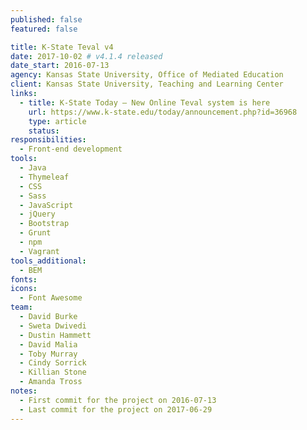 ```yaml
---
published: false
featured: false

title: K-State Teval v4
date: 2017-10-02 # v4.1.4 released
date_start: 2016-07-13
agency: Kansas State University, Office of Mediated Education
client: Kansas State University, Teaching and Learning Center
links:
  - title: K-State Today — New Online Teval system is here
    url: https://www.k-state.edu/today/announcement.php?id=36968
    type: article
    status:
responsibilities:
  - Front-end development
tools:
  - Java
  - Thymeleaf
  - CSS
  - Sass
  - JavaScript
  - jQuery
  - Bootstrap
  - Grunt
  - npm
  - Vagrant
tools_additional:
  - BEM
fonts:
icons:
  - Font Awesome
team:
  - David Burke
  - Sweta Dwivedi
  - Dustin Hammett
  - David Malia
  - Toby Murray
  - Cindy Sorrick
  - Killian Stone
  - Amanda Tross
notes:
  - First commit for the project on 2016-07-13
  - Last commit for the project on 2017-06-29
---
```

